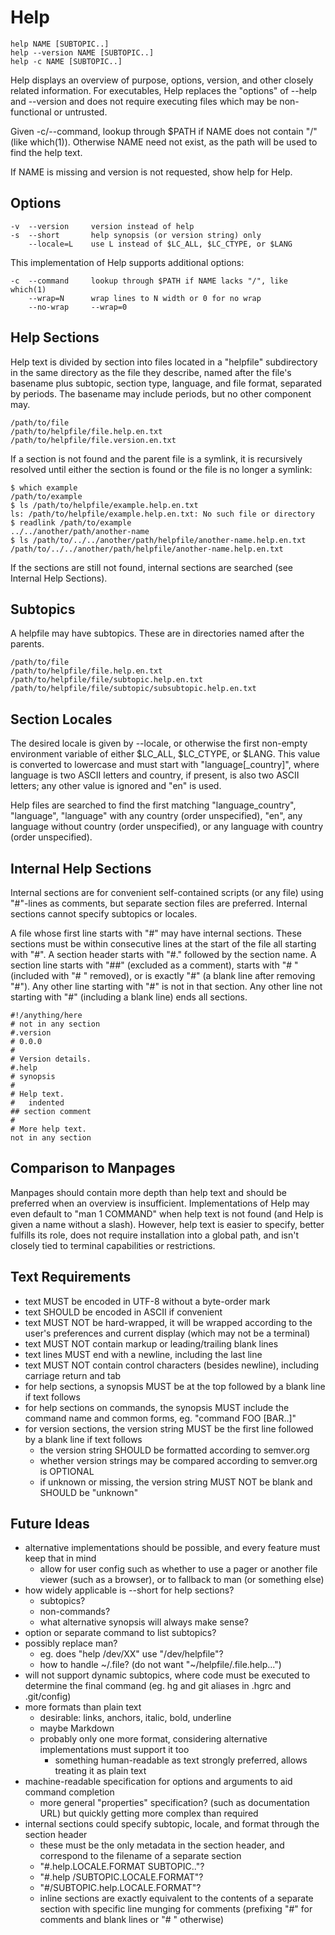 Help
====

    help NAME [SUBTOPIC..]
    help --version NAME [SUBTOPIC..]
    help -c NAME [SUBTOPIC..]

Help displays an overview of purpose, options, version, and other closely related information.  For executables, Help replaces the "options" of --help and --version and does not require executing files which may be non-functional or untrusted.

Given -c/--command, lookup through $PATH if NAME does not contain "/" (like which(1)).  Otherwise NAME need not exist, as the path will be used to find the help text.

If NAME is missing and version is not requested, show help for Help.

Options
-------

    -v  --version     version instead of help
    -s  --short       help synopsis (or version string) only
        --locale=L    use L instead of $LC_ALL, $LC_CTYPE, or $LANG

This implementation of Help supports additional options:

    -c  --command     lookup through $PATH if NAME lacks "/", like which(1)
        --wrap=N      wrap lines to N width or 0 for no wrap
        --no-wrap     --wrap=0


Help Sections
-------------

Help text is divided by section into files located in a "helpfile" subdirectory in the same directory as the file they describe, named after the file's basename plus subtopic, section type, language, and file format, separated by periods.  The basename may include periods, but no other component may.

    /path/to/file
    /path/to/helpfile/file.help.en.txt
    /path/to/helpfile/file.version.en.txt

If a section is not found and the parent file is a symlink, it is recursively resolved until either the section is found or the file is no longer a symlink:

    $ which example
    /path/to/example
    $ ls /path/to/helpfile/example.help.en.txt
    ls: /path/to/helpfile/example.help.en.txt: No such file or directory
    $ readlink /path/to/example
    ../../another/path/another-name
    $ ls /path/to/../../another/path/helpfile/another-name.help.en.txt
    /path/to/../../another/path/helpfile/another-name.help.en.txt

If the sections are still not found, internal sections are searched (see Internal Help Sections).


Subtopics
---------

A helpfile may have subtopics.  These are in directories named after the parents.

    /path/to/file
    /path/to/helpfile/file.help.en.txt
    /path/to/helpfile/file/subtopic.help.en.txt
    /path/to/helpfile/file/subtopic/subsubtopic.help.en.txt


Section Locales
---------------

The desired locale is given by --locale, or otherwise the first non-empty environment variable of either $LC\_ALL, $LC\_CTYPE, or $LANG.  This value is converted to lowercase and must start with "language[\_country]", where language is two ASCII letters and country, if present, is also two ASCII letters; any other value is ignored and "en" is used.

Help files are searched to find the first matching "language\_country", "language", "language" with any country (order unspecified), "en", any language without country (order unspecified), or any language with country (order unspecified).


Internal Help Sections
----------------------

Internal sections are for convenient self-contained scripts (or any file) using "#"-lines as comments, but separate section files are preferred.  Internal sections cannot specify subtopics or locales.

A file whose first line starts with "#" may have internal sections.  These sections must be within consecutive lines at the start of the file all starting with "#".  A section header starts with "#." followed by the section name.  A section line starts with "##" (excluded as a comment), starts with "# " (included with "# " removed), or is exactly "#" (a blank line after removing "#").  Any other line starting with "#" is not in that section.  Any other line not starting with "#" (including a blank line) ends all sections.

    #!/anything/here
    # not in any section
    #.version
    # 0.0.0
    #
    # Version details.
    #.help
    # synopsis
    #
    # Help text.
    #   indented
    ## section comment
    #
    # More help text.
    not in any section


Comparison to Manpages
----------------------

Manpages should contain more depth than help text and should be preferred when an overview is insufficient.  Implementations of Help may even default to "man 1 COMMAND" when help text is not found (and Help is given a name without a slash).  However, help text is easier to specify, better fulfills its role, does not require installation into a global path, and isn't closely tied to terminal capabilities or restrictions.


Text Requirements
-----------------

- text MUST be encoded in UTF-8 without a byte-order mark
- text SHOULD be encoded in ASCII if convenient
- text MUST NOT be hard-wrapped, it will be wrapped according to the user's preferences and current display (which may not be a terminal)
- text MUST NOT contain markup or leading/trailing blank lines
- text lines MUST end with a newline, including the last line
- text MUST NOT contain control characters (besides newline), including carriage return and tab
- for help sections, a synopsis MUST be at the top followed by a blank line if text follows
- for help sections on commands, the synopsis MUST include the command name and common forms, eg. "command FOO [BAR..]"
- for version sections, the version string MUST be the first line followed by a blank line if text follows
    - the version string SHOULD be formatted according to semver.org
    - whether version strings may be compared according to semver.org is OPTIONAL
    - if unknown or missing, the version string MUST NOT be blank and SHOULD be "unknown"


Future Ideas
------------

- alternative implementations should be possible, and every feature must keep that in mind
    - allow for user config such as whether to use a pager or another file viewer (such as a browser), or to fallback to man (or something else)
- how widely applicable is --short for help sections?
    - subtopics?
    - non-commands?
    - what alternative synopsis will always make sense?
- option or separate command to list subtopics?
- possibly replace man?
    - eg. does "help /dev/XX" use "/dev/helpfile"?
    - how to handle ~/.file? (do not want "~/helpfile/.file.help...")
- will not support dynamic subtopics, where code must be executed to determine the final command (eg. hg and git aliases in .hgrc and .git/config)
- more formats than plain text
    - desirable: links, anchors, italic, bold, underline
    - maybe Markdown
    - probably only one more format, considering alternative implementations must support it too
        - something human-readable as text strongly preferred, allows treating it as plain text
- machine-readable specification for options and arguments to aid command completion
    - more general "properties" specification? (such as documentation URL) but quickly getting more complex than required
- internal sections could specify subtopic, locale, and format through the section header
    - these must be the only metadata in the section header, and correspond to the filename of a separate section
    - "#.help.LOCALE.FORMAT SUBTOPIC.."?
    - "#.help /SUBTOPIC.LOCALE.FORMAT"?
    - "#/SUBTOPIC.help.LOCALE.FORMAT"?
    - inline sections are exactly equivalent to the contents of a separate section with specific line munging for comments (prefixing "#" for comments and blank lines or "# " otherwise)
